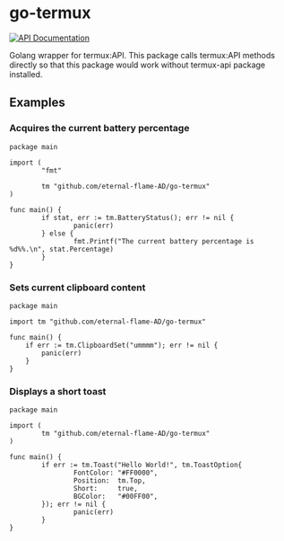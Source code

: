 # go-termux

[![API Documentation](https://img.shields.io/badge/api-GoDoc-blue.svg?style=flat-square)](https://godoc.org/github.com/eternal-flame-AD/go-termux)

Golang wrapper for termux:API. This package calls termux:API methods directly so that this package would work without termux-api package installed.

## Examples

### Acquires the current battery percentage

```golang
package main

import (
        "fmt"

        tm "github.com/eternal-flame-AD/go-termux"
)

func main() {
        if stat, err := tm.BatteryStatus(); err != nil {
                panic(err)
        } else {
                fmt.Printf("The current battery percentage is %d%%.\n", stat.Percentage)
        }
}
```

### Sets current clipboard content
```golang
package main

import tm "github.com/eternal-flame-AD/go-termux"

func main() {
    if err := tm.ClipboardSet("ummmm"); err != nil {
        panic(err)
    }
}
```

### Displays a short toast
```golang
package main

import (
        tm "github.com/eternal-flame-AD/go-termux"
)

func main() {
        if err := tm.Toast("Hello World!", tm.ToastOption{
                FontColor: "#FF0000",
                Position:  tm.Top,
                Short:     true,
                BGColor:   "#00FF00",
        }); err != nil {
                panic(err)
        }
}
```